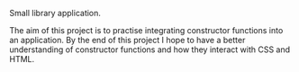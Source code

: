Small library application.

The aim of this project is to practise integrating constructor functions into an application. By the end of this project I hope to have a better understanding of constructor functions and how they interact with CSS and HTML.
